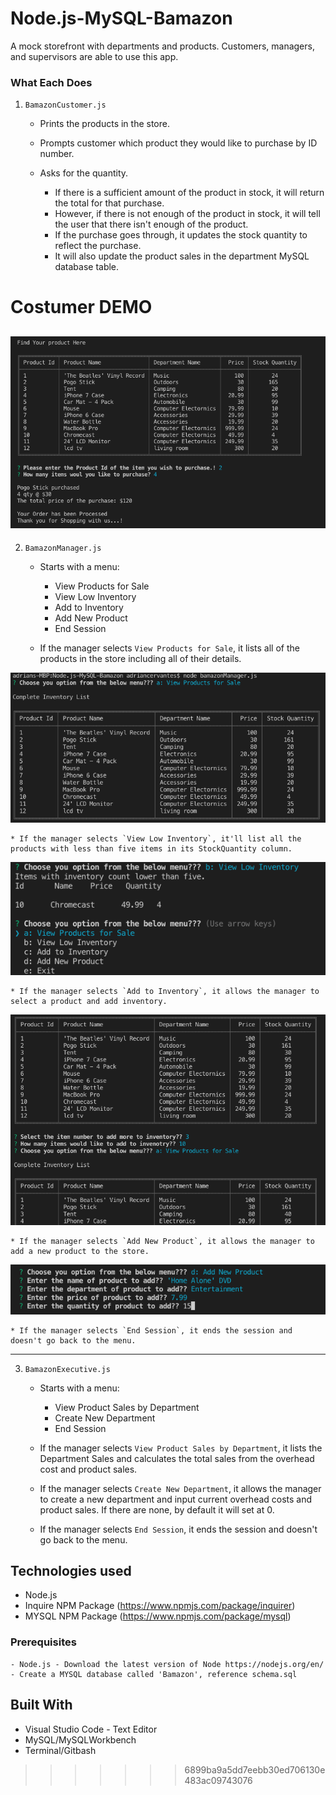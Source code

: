 # Node.js-MySQL-Bamazon


A mock storefront with departments and products. Customers, managers, and supervisors are able to use this app.


### What Each Does

1. `BamazonCustomer.js`

    * Prints the products in the store.

    * Prompts customer which product they would like to purchase by ID number.

    * Asks for the quantity.

      * If there is a sufficient amount of the product in stock, it will return the total for that purchase.
      * However, if there is not enough of the product in stock, it will tell the user that there isn't enough of the product.
      * If the purchase goes through, it updates the stock quantity to reflect the purchase.
      * It will also update the product sales in the department MySQL database table.

# Costumer DEMO
![](images/banazonCustomer.png)
-----------------------

2. `BamazonManager.js`

    * Starts with a menu:
        * View Products for Sale
        * View Low Inventory
        * Add to Inventory
        * Add New Product
        * End Session

    * If the manager selects `View Products for Sale`, it lists all of the products in the store including all of their details.
    
 ![](images/BMproductForSale.png)

    * If the manager selects `View Low Inventory`, it'll list all the products with less than five items in its StockQuantity column.
    
  ![](images/BMlowInventory.png)

    * If the manager selects `Add to Inventory`, it allows the manager to select a product and add inventory.
    
  ![](images/BMaddToInventory.png)

    * If the manager selects `Add New Product`, it allows the manager to add a new product to the store.
    
   ![](images/BMaddNewProduct.png)

    * If the manager selects `End Session`, it ends the session and doesn't go back to the menu.

-----------------------

3. `BamazonExecutive.js`

    * Starts with a menu:
        * View Product Sales by Department
        * Create New Department
        * End Session

    * If the manager selects `View Product Sales by Department`, it lists the Department Sales and calculates the total sales from the overhead cost and product sales.

    * If the manager selects `Create New Department`, it allows the manager to create a new department and input current overhead costs and product sales. If there are none, by default it will set at 0.

    * If the manager selects `End Session`, it ends the session and doesn't go back to the menu.

## Technologies used
- Node.js
- Inquire NPM Package (https://www.npmjs.com/package/inquirer)
- MYSQL NPM Package (https://www.npmjs.com/package/mysql)

### Prerequisites

```
- Node.js - Download the latest version of Node https://nodejs.org/en/
- Create a MYSQL database called 'Bamazon', reference schema.sql
```

## Built With

* Visual Studio Code - Text Editor
* MySQL/MySQLWorkbench
* Terminal/Gitbash
>>>>>>> 6899ba9a5dd7eebb30ed706130e483ac09743076
